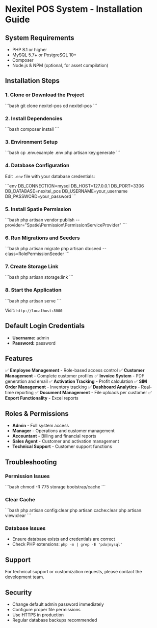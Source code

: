 # Nexitel POS System - Installation Guide

## System Requirements

- PHP 8.1 or higher
- MySQL 5.7+ or PostgreSQL 10+
- Composer
- Node.js & NPM (optional, for asset compilation)

## Installation Steps

### 1. Clone or Download the Project

\`\`\`bash
git clone <repository-url> nexitel-pos
cd nexitel-pos
\`\`\`

### 2. Install Dependencies

\`\`\`bash
composer install
\`\`\`

### 3. Environment Setup

\`\`\`bash
cp .env.example .env
php artisan key:generate
\`\`\`

### 4. Database Configuration

Edit `.env` file with your database credentials:

\`\`\`env
DB_CONNECTION=mysql
DB_HOST=127.0.0.1
DB_PORT=3306
DB_DATABASE=nexitel_pos
DB_USERNAME=your_username
DB_PASSWORD=your_password
\`\`\`

### 5. Install Spatie Permission

\`\`\`bash
php artisan vendor:publish --provider="Spatie\Permission\PermissionServiceProvider"
\`\`\`

### 6. Run Migrations and Seeders

\`\`\`bash
php artisan migrate
php artisan db:seed --class=RolePermissionSeeder
\`\`\`

### 7. Create Storage Link

\`\`\`bash
php artisan storage:link
\`\`\`

### 8. Start the Application

\`\`\`bash
php artisan serve
\`\`\`

Visit: `http://localhost:8000`

## Default Login Credentials

- **Username:** admin
- **Password:** password

## Features

✅ **Employee Management** - Role-based access control
✅ **Customer Management** - Complete customer profiles
✅ **Invoice System** - PDF generation and email
✅ **Activation Tracking** - Profit calculation
✅ **SIM Order Management** - Inventory tracking
✅ **Dashboard Analytics** - Real-time reporting
✅ **Document Management** - File uploads per customer
✅ **Export Functionality** - Excel reports

## Roles & Permissions

- **Admin** - Full system access
- **Manager** - Operations and customer management
- **Accountant** - Billing and financial reports
- **Sales Agent** - Customer and activation management
- **Technical Support** - Customer support functions

## Troubleshooting

### Permission Issues
\`\`\`bash
chmod -R 775 storage bootstrap/cache
\`\`\`

### Clear Cache
\`\`\`bash
php artisan config:clear
php artisan cache:clear
php artisan view:clear
\`\`\`

### Database Issues
- Ensure database exists and credentials are correct
- Check PHP extensions: `php -m | grep -E 'pdo|mysql'`

## Support

For technical support or customization requests, please contact the development team.

## Security

- Change default admin password immediately
- Configure proper file permissions
- Use HTTPS in production
- Regular database backups recommended
